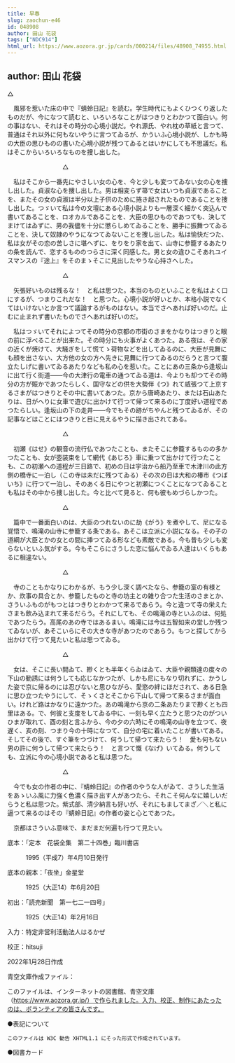 ```yaml
---
title: 早春
slug: zaochun-e46
id: 048908
author: 田山 花袋
tags: ["NDC914"]
html_url: https://www.aozora.gr.jp/cards/000214/files/48908_74955.html
---
```


## author: 田山 花袋

△

　風邪を惹いた床の中で『蜻蛉日記』を読む。学生時代にもよくひつくり返したものだが、今になつて読むと、いろいろなことがはつきりとわかつて面白い。何の事はない、それはその時分の心境小説だ。やれ源氏、やれ枕の草紙と言つて、普通はそれ以外に何もないやうに言つてゐるが、かういふ心境小説が、しかも時の大臣の思ひものの書いた心境小説が残つてゐるとはいかにしても不思議だ。私はそこからいろいろなものを捜し出した。

　　　　　　　　　△

　私はそこから一番先にやさしい女の心を、今と少しも変つてゐない女の心を捜し出した。貞淑な心を捜し出した。男は相変らず箒で女はいつも貞淑であることを、またその女の貞淑は半分以上子供のために捲き起されたものであることを捜し出した。つゞいて私は今の文壇にある心境小説よりも一層深く細かく突込んで書いてあることを、ロオカルであることを、大臣の思ひものであつても、決してまけてはゐずに、男の我儘を十分に懲らしめてゐることを、勝手に振舞つてゐることを、決して奴隷のやうになつてゐないことを捜し出した。私は愉快だつた、私は女がその恋の苦しさに堪へずに、をりをり家を出て、山寺に参籠するあたりの条を読んで、恋するもののつらさに深く同感した。男と女の違ひこそあれユイスマンスの『途上』をそのまゝそこに見出したやうな心持さへした。

　　　　　　　　　△

　矢張好いものは残るな！　と私は思つた。本当のものといふことを私はよく口にするが、つまりこれだな！　と思つた。心境小説が好いとか、本格小説でなくてはいけないとか言つて議論するがものはない。本当でさへあれば好いのだ。止むに止まれず書いたものでさへあれば好いのだ。

　私はつゞいてそれによつてその時分の京都の市街のさまをかなりはつきりと眼の前に浮べることが出来た。その時分にも火事がよくあつた。ある夜は、その家の近くが焼けて、大騒ぎをして慌てゝ荷物などを出してゐるのに、大臣が見舞にも顔を出さない、大方他の女の方へ先きに見舞に行つてゐるのだらうと言つて腹立たしげに書いてゐるあたりなども私の心を惹いた。ことにあの三条から逢坂山に出て行く街道――今の大津行の電車の通つてゐる道は、今よりも却つてその時分の方が賑かであつたらしく、国守などの供を大勢伴《つ》れて威張つて上京するさまがはつきりとその中に書いてあつた。京から唐崎あたり、または石山あたりは、日がへりに女車で遊びに出かけて行つて帰つて来るのに丁度好い道程であつたらしい。逢坂山の下の走井――今でもその跡がちやんと残つてゐるが、その記事などはことにはつきりと目に見えるやうに描き出されてある。

　　　　　　　　　△

　初瀬《はせ》の観音の流行仏であつたことも、またそこに参籠するものの多かつたことも、女が壺装束をして網代《あじろ》車に乗つて出かけて行つたことも、この初瀬への道程が三日路で、初めの日は宇治から船乃至車で木津川の此方側の橋寺に一泊し（この寺は未だに残つてゐる）その次の日は大和の椿市《つばいち》に行つて一泊し、そのあくる日にやつと初瀬につくことになつてゐることも私はその中から捜し出した。今と比べて見ると、何も彼もめづらしかつた。

　　　　　　　　　△

　篇中で一番面白いのは、大臣のつれないのに劫《がう》を煮やして、尼になる覚悟で、鳴滝の山寺に参籠する条である。あそこは立派に小説になる。その子の道綱が大臣とかの女との間に挿つてゐる形なども素敵である。今も昔も少しも変らないといふ気がする。今もそこらにさうした恋に悩んでゐる人達はいくらもあるに相違ない。

　　　　　　　　　△

　寺のこともかなりにわかるが、もう少し深く調べたなら、参籠の室の有様とか、炊事の具合とか、参籠したものと寺の坊主との雑り合つた生活のさまとか、さういふものがもつとはつきりとわかつて来るであらう。今と違つて寺の栄えたさまも飲み込まれて来るだらう。それにしても、その鳴滝の寺といふのは、何処であつたらう。高尾のあの寺ではあるまい。鳴滝には今は五智如来の堂しか残つてゐないが、あそこいらにその大きな寺があつたのであらう。もつと探してから出かけて行つて見たいと私は思つてゐる。

　　　　　　　　　△

　女は、そこに長い間ゐて、尠くとも半年くらゐはゐて、大臣や親類達の度々の下山の勧誘には何うしても応じなかつたが、しかも尼にもなり切れずに、かうした姿で京に帰るのには忍びないと思ひながら、愛慾の絆にほだされて、ある日急に思ひ立つたやうにして、そゝくさとそこから下山して帰つて来るさまが面白い。けれど路はかなりに遠かつた。あの鳴滝から京の二条あたりまで尠くとも四里はある。で、何彼と支度をしてゐる中に、一刻も早く立たうと思つたのがついひまが取れて、酉の刻と言ふから、今の夕の六時にその鳴滝の山寺を立つて、夜遅く、亥の刻、つまり今の十時になつて、自分の宅に着いたことが書いてある。そしてその後で、すぐ筆をつづけて、何うして帰つて来たらう！　愛も何もない男の許に何うして帰つて来たらう！　と言つて慨《なげ》いてゐる。何うしても、立派に今の心境小説であると私は思つた。

　　　　　　　　　△

　今でも女の作者の中に、『蜻蛉日記』の作者のやうな人がゐて、さうした生活をあゝいふ風に力強く色濃く描き出す人があつたら、それこそ何んなに嬉しいだらうと私は思つた。紫式部、清少納言も好いが、それにもましてまざ／＼と私に逼つて来るのはその『蜻蛉日記』の作者の姿と心とであつた。

　京都はさういふ意味で、まだまだ何遍も行つて見たい。













底本：「定本　花袋全集　第二十四巻」臨川書店

　　　1995（平成7）年4月10日発行

底本の親本：「夜坐」金星堂

　　　1925（大正14）年6月20日

初出：「読売新聞　第一七二一四号」

　　　1925（大正14）年2月16日

入力：特定非営利活動法人はるかぜ

校正：hitsuji

2022年1月28日作成

青空文庫作成ファイル：

このファイルは、インターネットの図書館、青空文庫（https://www.aozora.gr.jp/）で作られました。入力、校正、制作にあたったのは、ボランティアの皆さんです。











●表記について


	このファイルは W3C 勧告 XHTML1.1 にそった形式で作成されています。







●図書カード